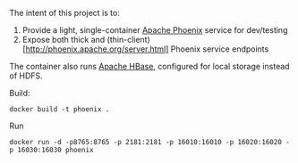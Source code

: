 The intent of this project is to:

1. Provide a light, single-container [Apache Phoenix](http://phoenix.apache.org/) service for dev/testing
2. Expose both thick and (thin-client)[http://phoenix.apache.org/server.html] Phoenix service endpoints

The container also runs [Apache HBase](http://hbase.apache.org/), configured for local storage instead of HDFS.

Build:
```
docker build -t phoenix .
```

Run
```
docker run -d -p8765:8765 -p 2181:2181 -p 16010:16010 -p 16020:16020 -p 16030:16030 phoenix
```
